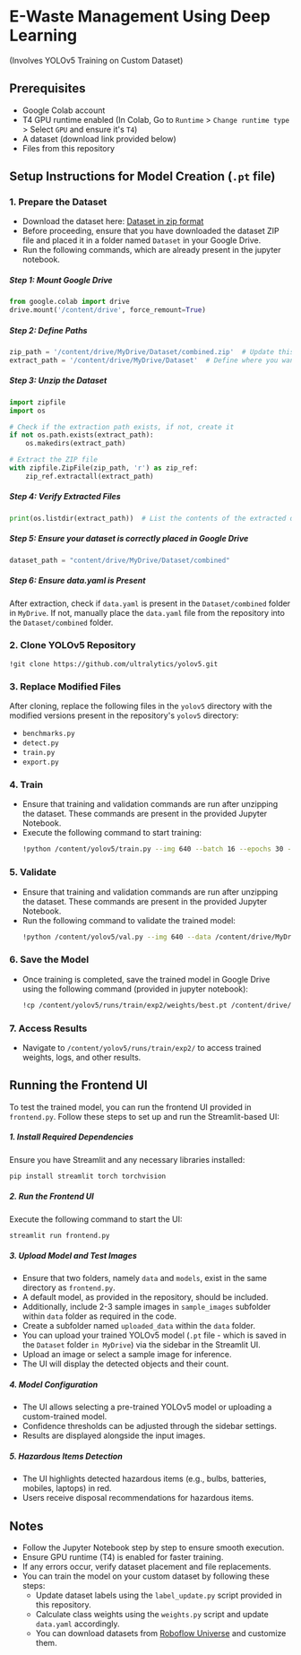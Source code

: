 # E-Waste Management Using Deep Learning
(Involves YOLOv5 Training on Custom Dataset)

## Prerequisites

- Google Colab account
- T4 GPU runtime enabled (In Colab, Go to `Runtime` > `Change runtime type` > Select `GPU` and ensure it's `T4`)
- A dataset (download link provided below)
- Files from this repository

## Setup Instructions for Model Creation (`.pt` file)

### 1. Prepare the Dataset

- Download the dataset here: [Dataset in zip format](https://drive.google.com/file/d/1prlkkDuqC3PDdpsBb34ajnk_SGydKCIy/view?usp=sharing)
- Before proceeding, ensure that you have downloaded the dataset ZIP file and placed it in a folder named `Dataset` in your Google Drive.
- Run the following commands, which are already present in the jupyter notebook.

##### Step 1: Mount Google Drive

```python
from google.colab import drive
drive.mount('/content/drive', force_remount=True)
```

##### Step 2: Define Paths

```python
zip_path = '/content/drive/MyDrive/Dataset/combined.zip'  # Update this to the path of your ZIP file
extract_path = '/content/drive/MyDrive/Dataset'  # Define where you want to extract the files
```

##### Step 3: Unzip the Dataset

```python
import zipfile
import os

# Check if the extraction path exists, if not, create it
if not os.path.exists(extract_path):
    os.makedirs(extract_path)

# Extract the ZIP file
with zipfile.ZipFile(zip_path, 'r') as zip_ref:
    zip_ref.extractall(extract_path)
```

##### Step 4: Verify Extracted Files

```python
print(os.listdir(extract_path))  # List the contents of the extracted dataset
```

##### Step 5: Ensure your dataset is correctly placed in Google Drive

```python
dataset_path = "content/drive/MyDrive/Dataset/combined"
```

##### Step 6: Ensure data.yaml is Present

After extraction, check if `data.yaml` is present in the `Dataset/combined` folder in `MyDrive`. If not, manually place the `data.yaml` file from the repository into the `Dataset/combined` folder.

### 2. Clone YOLOv5 Repository

```
!git clone https://github.com/ultralytics/yolov5.git
```

### 3. Replace Modified Files

After cloning, replace the following files in the `yolov5` directory with the modified versions present in the repository's `yolov5` directory:

- `benchmarks.py`
- `detect.py`
- `train.py`
- `export.py`

### 4. Train

- Ensure that training and validation commands are run after unzipping the dataset. These commands are present in the provided Jupyter Notebook.
- Execute the following command to start training:
    ```bash
    !python /content/yolov5/train.py --img 640 --batch 16 --epochs 30 --data /content/drive/MyDrive/Dataset/combined/data.yaml --weights yolov5s.pt --device 0
    ```

### 5. Validate

- Ensure that training and validation commands are run after unzipping the dataset. These commands are present in the provided Jupyter Notebook.
- Run the following command to validate the trained model:
    ```bash
    !python /content/yolov5/val.py --img 640 --data /content/drive/MyDrive/Dataset/combined/data.yaml --weights /content/yolov5/runs/train/exp2/weights/best.pt --device 0
    ```

### 6. Save the Model

- Once training is completed, save the trained model in Google Drive using the following command (provided in jupyter notebook):
    ```bash
    !cp /content/yolov5/runs/train/exp2/weights/best.pt /content/drive/MyDrive/Dataset/model.pt
    ```

### 7. Access Results

- Navigate to `/content/yolov5/runs/train/exp2/` to access trained weights, logs, and other results.

## Running the Frontend UI

To test the trained model, you can run the frontend UI provided in `frontend.py`. Follow these steps to set up and run the Streamlit-based UI:

##### 1. Install Required Dependencies

Ensure you have Streamlit and any necessary libraries installed:
```bash
pip install streamlit torch torchvision
```

##### 2. Run the Frontend UI

Execute the following command to start the UI:
```bash
streamlit run frontend.py
```

##### 3. Upload Model and Test Images
- Ensure that two folders, namely `data` and `models`, exist in the same directory as `frontend.py`.
- A default model, as provided in the repository, should be included.
- Additionally, include 2-3 sample images in `sample_images` subfolder within `data` folder as required in the code.
- Create a subfolder named `uploaded_data` within the `data` folder.
- You can upload your trained YOLOv5 model (`.pt` file - which is saved in the `Dataset` folder `in MyDrive`) via the sidebar in the Streamlit UI.
- Upload an image or select a sample image for inference.
- The UI will display the detected objects and their count.

##### 4. Model Configuration
- The UI allows selecting a pre-trained YOLOv5 model or uploading a custom-trained model.
- Confidence thresholds can be adjusted through the sidebar settings.
- Results are displayed alongside the input images.

##### 5. Hazardous Items Detection
- The UI highlights detected hazardous items (e.g., bulbs, batteries, mobiles, laptops) in red.
- Users receive disposal recommendations for hazardous items.

## Notes

- Follow the Jupyter Notebook step by step to ensure smooth execution.
- Ensure GPU runtime (T4) is enabled for faster training.
- If any errors occur, verify dataset placement and file replacements.
- You can train the model on your custom dataset by following these steps:
    - Update dataset labels using the `label_update.py` script provided in this repository.
    - Calculate class weights using the `weights.py` script and update `data.yaml` accordingly.
    - You can download datasets from [Roboflow Universe](https://universe.roboflow.com/) and customize them.
